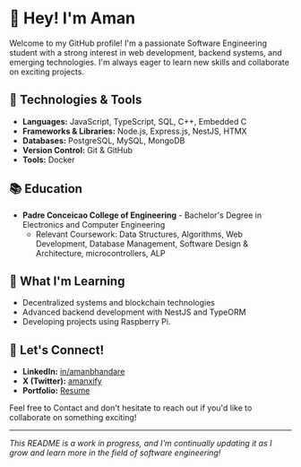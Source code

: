 # 👋 Hey! I'm Aman

Welcome to my GitHub profile! I'm a passionate Software Engineering student with a strong interest in web development, backend systems, and emerging technologies. I'm always eager to learn new skills and collaborate on exciting projects.

## 🔧 Technologies & Tools

- **Languages:** JavaScript, TypeScript, SQL, C++, Embedded C
- **Frameworks & Libraries:** Node.js, Express.js, NestJS, HTMX
- **Databases:** PostgreSQL, MySQL, MongoDB
- **Version Control:** Git & GitHub
- **Tools:** Docker

<!-- ## 💻 Projects

### [Project Name 1](link-to-project-repo)
Brief description of the project, technologies used, and your role in the project.

### [Project Name 2](link-to-project-repo)
Brief description of the project, technologies used, and your role in the project.

### [Project Name 3](link-to-project-repo)
Brief description of the project, technologies used, and your role in the project. -->

## 📚 Education

- **Padre Conceicao College of Engineering** - Bachelor's Degree in Electronics and Computer Engineering
  - Relevant Coursework: Data Structures, Algorithms, Web Development, Database Management, Software Design & Architecture, microcontrollers, ALP

## 🌱 What I'm Learning

- Decentralized systems and blockchain technologies
- Advanced backend development with NestJS and TypeORM
- Developing projects using Raspberry Pi.

## 🤝 Let's Connect!

- **LinkedIn:** [in/amanbhandare](https://www.linkedin.com/in/amanbhandare/)
- **X (Twitter):** [amanxify](https://x.com/amanxify)
- **Portfolio:** [Resume](https://amanbhandare09.github.io/amanResume/)

Feel free to Contact and don't hesitate to reach out if you'd like to collaborate on something exciting!

---

*This README is a work in progress, and I'm continually updating it as I grow and learn more in the field of software engineering!*
